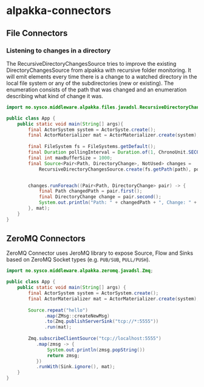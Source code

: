 # alpakka-connectors

## File Connectors

### Listening to changes in a directory

The RecursiveDirectoryChangesSource tries to improve the existing DirectoryChangesSource from alpakka with recursive folder monitoring. It will emit elements every time there is a change to a watched directory in the local file system or any of the subdirectories (new or existing). The enumeration consists of the path that was changed and an enumeration describing what kind of change it was.

```java
import no.sysco.middleware.alpakka.files.javadsl.RecursiveDirectoryChangesSource;

public class App {
    public static void main(String[] args){
        final ActorSystem system = ActorSyste.create();
        final ActorMaterializer mat = ActorMaterializer.create(system);
        
        final FileSystem fs = FileSystems.getDefault();
        final Duration pollingInterval = Duration.of(1, ChronoUnit.SECONDS);
        final int maxBufferSize = 1000;
        final Source<Pair<Path, DirectoryChange>, NotUsed> changes =
            RecursiveDirectoryChangesSource.create(fs.getPath(path), pollingInterval, maxBufferSize);


        changes.runForeach((Pair<Path, DirectoryChange> pair) -> {
            final Path changedPath = pair.first();
            final DirectoryChange change = pair.second();
            System.out.println("Path: " + changedPath + ", Change: " + change);
        }, mat);
    }
}
```

## ZeroMQ Connectors

ZeroMQ Connector uses JeroMQ library to expose Source, Flow and Sinks based on ZeroMQ Socket types 
(e.g. `PUB/SUB`, `PULL/PUSH`).

```java
import no.sysco.middleware.alpakka.zeromq.javadsl.Zmq;

public class App {
    public static void main(String[] args) {
        final ActorSystem system = ActorSystem.create();
        final ActorMaterializer mat = ActorMaterializer.create(system);
        
        Source.repeat("hello")
              .map(ZMsg::createNewMsg)
              .to(Zmq.publishServerSink("tcp://*:5555"))
              .run(mat);
        
        Zmq.subscribeClientSource("tcp://localhost:5555")
           .map(zmsg -> {
               System.out.println(zmsg.popString())
               return zmsg;
           })
           .runWith(Sink.ignore(), mat);
    }
}
```